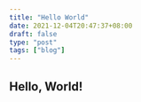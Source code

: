 ```yaml
---
title: "Hello World"
date: 2021-12-04T20:47:37+08:00
draft: false
type: "post"
tags: ["blog"]
---
```


## Hello, World!